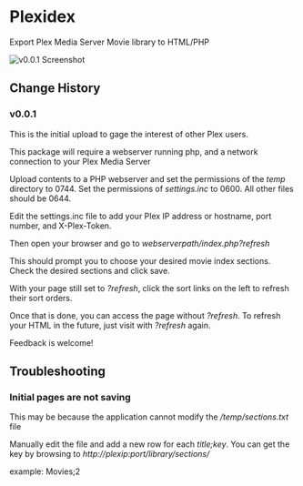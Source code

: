 # Plexidex
Export Plex Media Server Movie library to HTML/PHP

![v0.0.1 Screenshot](http://i.imgur.com/6dmsB5K.jpg)

## Change History
### v0.0.1
This is the initial upload to gage the interest of other Plex users.

This package will require a webserver running php, and a network connection to your Plex Media Server

Upload contents to a PHP webserver and set the permissions of the *temp* directory to 0744. Set the permissions of *settings.inc* to 0600. All other files should be 0644.

Edit the settings.inc file to add your Plex IP address or hostname, port number, and X-Plex-Token.

Then open your browser and go to *webserverpath/index.php?refresh*

This should prompt you to choose your desired movie index sections. Check the desired sections and click save.

With your page still set to *?refresh*, click the sort links on the left to refresh their sort orders.

Once that is done, you can access the page without *?refresh*. To refresh your HTML in the future, just visit with *?refresh* again.

Feedback is welcome!

## Troubleshooting
### Initial pages are not saving
This may be because the application cannot modify the */temp/sections.txt* file

Manually edit the file and add a new row for each *title;key*. You can get the key by browsing to *http://plexip:port/library/sections/*

example: Movies;2
